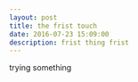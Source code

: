 ```yaml
---
layout: post
title: the frist touch
date: 2016-07-23 15:09:00
description: frist thing frist 
---
```

trying something
